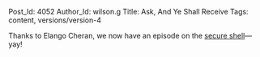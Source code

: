 Post_Id: 4052
Author_Id: wilson.g
Title: Ask, And Ye Shall Receive
Tags: content, versions/version-4

<p>Thanks to Elango Cheran, we now have an episode on the <a href="/4_0/shell/ssh.html">secure shell</a>&mdash;yay!</p>
